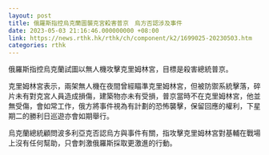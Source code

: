 ```yaml
---
layout: post
title: 俄羅斯指控烏克蘭圖襲克宮殺害普京　烏方否認涉及事件
date: 2023-05-03 21:16:46.000000000 +08:00
link: https://news.rthk.hk/rthk/ch/component/k2/1699025-20230503.htm
categories: rthk
---
```


俄羅斯指控烏克蘭試圖以無人機攻擊克里姆林宮，目標是殺害總統普京。

克里姆林宮表示，兩架無人機在夜間曾經瞄準克里姆林宮，但被防禦系統擊落，碎片未有對克宮人員造成損傷，建築物亦未有受損，普京當時不在克里姆林宮，他並無受傷，會如常工作，俄方將事件視為有計劃的恐怖襲擊，保留回應的權利，下星期二的勝利日巡遊亦會如期舉行。

烏克蘭總統顧問波多利亞克否認烏方與事件有關，指攻擊克里姆林宮對基輔在戰場上沒有任何幫助，只會刺激俄羅斯採取更激進的行動。

